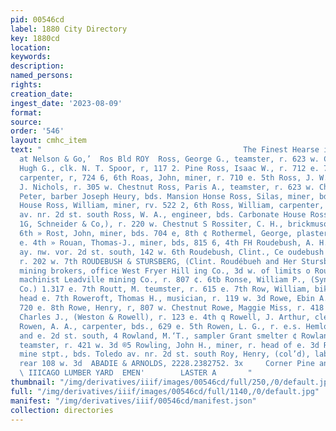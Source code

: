 ```yaml
---
pid: 00546cd
label: 1880 City Directory
key: 1880cd
location: 
keywords: 
description: 
named_persons: 
rights: 
creation_date: 
ingest_date: '2023-08-09'
format: 
source: 
order: '546'
layout: cmhc_item
text: "                                             The Finest Hearse in the City
  at Nelson & Go,’  Ros Bld ROY  Ross, George G., teamster, r. 623 w. Chestnut Ross,
  Hugh G., clk. N. T. Spoor, r, 117 2. Pine Ross, Isaac W., r. 712 e. 7th Ross, John,
  carpenter, r, 724 6, 6th Roas, John, miner, r. 710 e. 5th Ross, J. W., clerk G.
  J. Nichols, r. 305 w. Chestnut Ross, Paris A., teamster, r. 623 w. Chestnut Ross,
  Peter, barber Joseph Heury, bds. Mansion Honse Ross, Silas, miner, bds. Carbonate
  House Ross, William, miner, rv. 522 2, 6th Ross, William, carpenter, bds. Toledo
  av. nr. 2d st. south Ross, W. A., engineer, bds. Carbonate House Rosse, Adolph ,
  1G, Schneider & Co,), r. 220 w. Chestnut S Rossiter, C. H., brickmuson, r. 788 ¢.
  6th » Rost, John, miner, bds. 704 e, 8th ¢ Rothermel, George, plasterer, bds. 402
  e. 4th » Rouan, Thomas-J., miner, bds, 815 6, 4th FH Roudebush, A. H., lawyer, Harrison
  ay. nw. vor. 2d st. south, 142 w. 6th Roudebush, Clint., Ce oudebush & Stursberg),
  r. 202 w. 7th ROUDEBUSH & STURSBERG, (Clint. Roudébueh and Her Stursberg, Jr.),
  mining brokers, office West Fryer Hill ing Co., 3d w. of limits o Rounds, Mott,
  machinist Leadville mining Co., r. 807 ¢. 6tb Ronse, William P., (Syndicate PuGring)
  Co.) 1.317 e. 7th Routt, M. teumster, r. 615 e. 7th Row, William, biksmith, bds.
  head e. 7th Roweroft, Thomas H., musician, r. 119 w. 3d Rowe, Ebin A., miner, r.
  720 e. 8th Rowe, Henry, r, 807 w. Chestnut Rowe, Maggie Miss, r. 418 e. 7th Rowell,
  Charles J., (Weston & Rowell), r. 123 e. 4th q Rowell, J. Arthur, clerk Masion House
  Rowen, A. A., carpenter, bds., 629 e. 5th Rowen, L. G., r. e.s. Hemlock bet. Chestnut
  and e. 2d st. south, 4 Rowland, M.‘T., sampler Grant smelter ¢ Rowlands, Frederick,
  teamster, r. 421 w. 3d ®5 Rowling, John H., miner, r. head of e. 3d Rowling, S.,
  mine stpt., bds. Toledo av. nr. 2d st. south Roy, Henry, (col’d), lab., bds. al.
  rear 108 w. 3d  ABADIE & ARNOLDS, 2228.2382752. 3x     Corner Pine ana Elm Streets.
  \ IIICAGO LUMBER YARD  EMEN'        LASTER A       "
thumbnail: "/img/derivatives/iiif/images/00546cd/full/250,/0/default.jpg"
full: "/img/derivatives/iiif/images/00546cd/full/1140,/0/default.jpg"
manifest: "/img/derivatives/iiif/00546cd/manifest.json"
collection: directories
---
```

